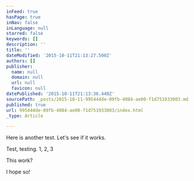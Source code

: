 ```yaml
---
inFeed: true
hasPage: true
inNav: false
inLanguage: null
starred: false
keywords: []
description: ''
title: ''
dateModified: '2015-10-11T21:13:27.500Z'
authors: []
publisher:
  name: null
  domain: null
  url: null
  favicon: null
datePublished: '2015-10-11T21:13:36.440Z'
sourcePath: _posts/2015-10-11-995444de-09fb-4084-ae00-f1d751933003.md
published: true
url: 995444de-09fb-4084-ae00-f1d751933003/index.html
_type: Article

---
```

Here is another test. Let's see if it works.

Test, testing. 1, 2, 3

This work?

I hope so!